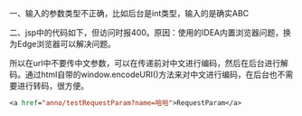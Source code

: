 一、输入的参数类型不正确，比如后台是int类型，输入的是确实ABC



二、jsp中的代码如下，但访问时报400。原因：使用的IDEA内置浏览器问题，换为Edge浏览器可以解决问题。

所以在url中不要传中文参数，可以在传递前对中文进行编码，然后在后台进行解码。通过html自带的window.encodeURI()方法来对中文进行编码，在后台也不需要进行转码，很方便。


```jsp
<a href="anno/testRequestParam?name=哈哈">RequestParam</a>
```

